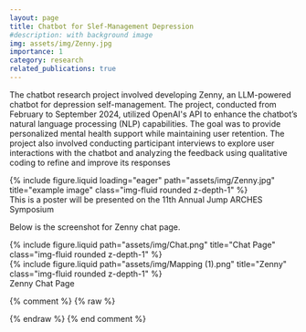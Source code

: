 ```yaml
---
layout: page
title: Chatbot for Slef-Management Depression
#description: with background image
img: assets/img/Zenny.jpg
importance: 1
category: research
related_publications: true
---
```


The chatbot research project involved developing Zenny, an LLM-powered chatbot for depression self-management. The project, conducted from February to September 2024, utilized OpenAI's API to enhance the chatbot’s natural language processing (NLP) capabilities. The goal was to provide personalized mental health support while maintaining user retention. The project also involved conducting participant interviews to explore user interactions with the chatbot and analyzing the feedback using qualitative coding to refine and improve its responses



<div class="row">
    <div class="col-sm mt-3 mt-md-0">
        {% include figure.liquid loading="eager" path="assets/img/Zenny.jpg" title="example image" class="img-fluid rounded z-depth-1" %}
    </div>
</div>
<div class="caption">
    This is a poster will be presented on the 11th Annual Jump ARCHES Symposium
</div>



Below is the screenshot for Zenny chat page. 

<div class="row justify-content-sm-center">
    <div class="col-sm-8 mt-3 mt-md-0">
        {% include figure.liquid path="assets/img/Chat.png" title="Chat Page" class="img-fluid rounded z-depth-1" %}
    </div>
    <div class="col-sm-4 mt-3 mt-md-0">
        {% include figure.liquid path="assets/img/Mapping (1).png" title="Zenny" class="img-fluid rounded z-depth-1" %}
    </div>
</div>
<div class="caption">
    Zenny Chat Page
</div>

{% comment %}
{% raw %}



{% endraw %}
{% end comment %}